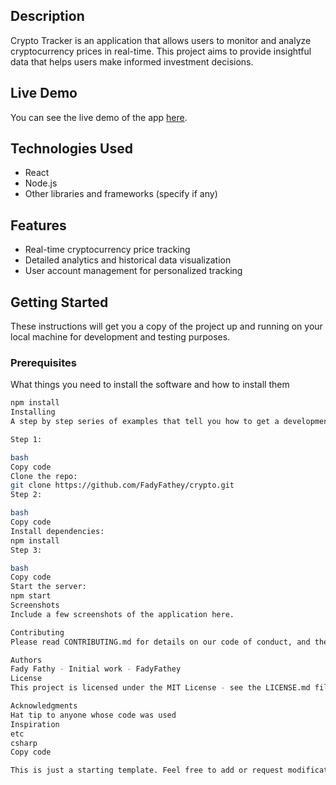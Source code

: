 
## Description
Crypto Tracker is an application that allows users to monitor and analyze cryptocurrency prices in real-time. This project aims to provide insightful data that helps users make informed investment decisions.

## Live Demo
You can see the live demo of the app [here](https://crypto-app-fady-fathy.onrender.com/).

## Technologies Used
- React
- Node.js
- Other libraries and frameworks (specify if any)

## Features
- Real-time cryptocurrency price tracking
- Detailed analytics and historical data visualization
- User account management for personalized tracking

## Getting Started
These instructions will get you a copy of the project up and running on your local machine for development and testing purposes.

### Prerequisites
What things you need to install the software and how to install them
```bash
npm install
Installing
A step by step series of examples that tell you how to get a development env running

Step 1:

bash
Copy code
Clone the repo:
git clone https://github.com/FadyFathey/crypto.git
Step 2:

bash
Copy code
Install dependencies:
npm install
Step 3:

bash
Copy code
Start the server:
npm start
Screenshots
Include a few screenshots of the application here.

Contributing
Please read CONTRIBUTING.md for details on our code of conduct, and the process for submitting pull requests to us.

Authors
Fady Fathy - Initial work - FadyFathey
License
This project is licensed under the MIT License - see the LICENSE.md file for details

Acknowledgments
Hat tip to anyone whose code was used
Inspiration
etc
csharp
Copy code

This is just a starting template. Feel free to add or request modifications based on the specifics of your project!
